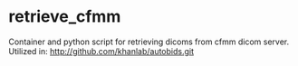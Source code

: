 # retrieve_cfmm

Container and python script for retrieving dicoms from cfmm dicom server. Utilized in: http://github.com/khanlab/autobids.git
